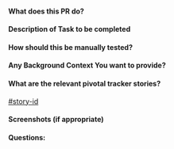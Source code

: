 #### What does this PR do?

#### Description of Task to be completed

#### How should this be manually tested?

#### Any Background Context You want to provide?

#### What are the relevant pivotal tracker stories?

[#story-id](https://pivotaltracker.com/story/show/story-id)

#### Screenshots (if appropriate)

#### Questions:

